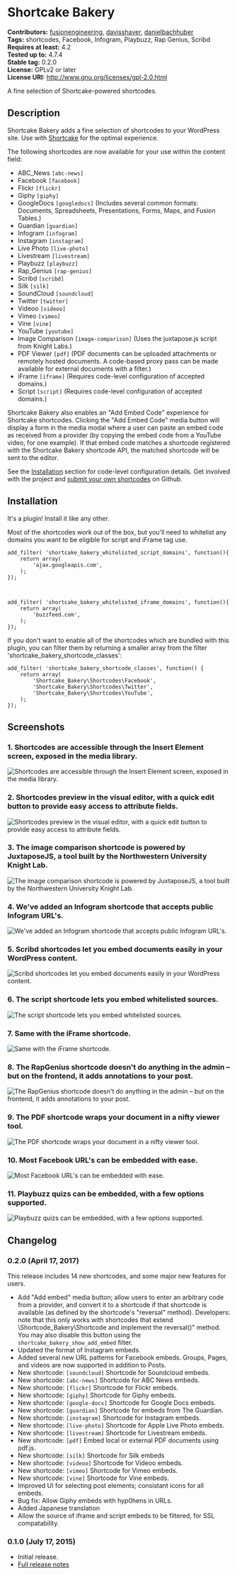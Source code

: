 # Shortcake Bakery #
**Contributors:** [fusionengineering](https://profiles.wordpress.org/fusionengineering), [davisshaver](https://profiles.wordpress.org/davisshaver), [danielbachhuber](https://profiles.wordpress.org/danielbachhuber)  
**Tags:** shortcodes, Facebook, Infogram, Playbuzz, Rap Genius, Scribd  
**Requires at least:** 4.2  
**Tested up to:** 4.7.4  
**Stable tag:** 0.2.0  
**License:** GPLv2 or later  
**License URI:** http://www.gnu.org/licenses/gpl-2.0.html  

A fine selection of Shortcake-powered shortcodes.

## Description ##

Shortcake Bakery adds a fine selection of shortcodes to your WordPress site. Use with [Shortcake](https://wordpress.org/plugins/shortcode-ui/) for the optimal experience.

The following shortcodes are now available for your use within the content field:

- ABC_News `[abc-news]`
- Facebook `[facebook]`
- Flickr `[flickr]`
- Giphy `[giphy]`
- GoogleDocs `[googledocs]` (Includes several common formats: Documents, Spreadsheets, Presentations, Forms, Maps, and Fusion Tables.)
- Guardian `[guardian]`
- Infogram `[infogram]`
- Instagram `[instagram]`
- Live Photo `[live-photo]`
- Livestream `[livestream]`
- Playbuzz `[playbuzz]`
- Rap_Genius `[rap-genius]`
- Scribd `[scribd]`
- Silk `[silk]`
- SoundCloud `[soundcloud]`
- Twitter `[twitter]`
- Videoo `[videoo]`
- Vimeo `[vimeo]`
- Vine `[vine]`
- YouTube `[youtube]`
- Image Comparison `[image-comparison]` (Uses the juxtapose.js script from Knight Labs.)
- PDF Viewer `[pdf]` (PDF documents can be uploaded attachments or remotely hosted documents. A code-based proxy pass can be made available for external documents with a filter.)
- iFrame `[iframe]` (Requires code-level configuration of accepted domains.)
- Script `[script]` (Requires code-level configuration of accepted domains.)

Shortcake Bakery also enables an "Add Embed Code" experience for Shortcake shortcodes. Clicking the "Add Embed Code" media button will display a form in the media modal where a user can paste an embed code as received from a provider (by copying the embed code from a YouTube video, for one example). If that embed code matches a shortcode registered with the Shortcake Bakery shortcode API, the matched shortcode will be sent to the editor.

See the [Installation](#Installation) section for code-level configuration details. Get involved with the project and [submit your own shortcodes](https://github.com/fusioneng/shortcake-bakery) on Github.

## Installation ##

It's a plugin! Install it like any other.

Most of the shortcodes work out of the box, but you'll need to whitelist any domains you want to be eligible for script and iFrame tag use.


	add_filter( 'shortcake_bakery_whitelisted_script_domains', function(){
		return array(
			'ajax.googleapis.com',
		);
	});



	add_filter( 'shortcake_bakery_whitelisted_iframe_domains', function(){
		return array(
			'buzzfeed.com',
		);
	});


If you don't want to enable all of the shortcodes which are bundled with this plugin, you can filter them by returning a smaller array from the filter 'shortcake_bakery_shortcode_classes':


	add_filter( 'shortcake_bakery_shortcode_classes', function() {
		return array(
			'Shortcake_Bakery\Shortcodes\Facebook',
			'Shortcake_Bakery\Shortcodes\Twitter',
			'Shortcake_Bakery\Shortcodes\YouTube',
		);
	});


## Screenshots ##

### 1. Shortcodes are accessible through the Insert Element screen, exposed in the media library. ###
![Shortcodes are accessible through the Insert Element screen, exposed in the media library.](https://s.w.org/plugins/shortcake-bakery/screenshot-1.png)

### 2. Shortcodes preview in the visual editor, with a quick edit button to provide easy access to attribute fields. ###
![Shortcodes preview in the visual editor, with a quick edit button to provide easy access to attribute fields.](https://s.w.org/plugins/shortcake-bakery/screenshot-2.png)

### 3. The image comparison shortcode is powered by JuxtaposeJS, a tool built by the Northwestern University Knight Lab. ###
![The image comparison shortcode is powered by JuxtaposeJS, a tool built by the Northwestern University Knight Lab.](https://s.w.org/plugins/shortcake-bakery/screenshot-3.png)

### 4. We've added an Infogram shortcode that accepts public Infogram URL's. ###
![We've added an Infogram shortcode that accepts public Infogram URL's.](https://s.w.org/plugins/shortcake-bakery/screenshot-4.png)

### 5. Scribd shortcodes let you embed documents easily in your WordPress content. ###
![Scribd shortcodes let you embed documents easily in your WordPress content.](https://s.w.org/plugins/shortcake-bakery/screenshot-5.png)

### 6. The script shortcode lets you embed whitelisted sources. ###
![The script shortcode lets you embed whitelisted sources.](https://s.w.org/plugins/shortcake-bakery/screenshot-6.png)

### 7. Same with the iFrame shortcode. ###
![Same with the iFrame shortcode.](https://s.w.org/plugins/shortcake-bakery/screenshot-7.png)

### 8. The RapGenius shortcode doesn't do anything in the admin – but on the frontend, it adds annotations to your post. ###
![The RapGenius shortcode doesn't do anything in the admin – but on the frontend, it adds annotations to your post.](https://s.w.org/plugins/shortcake-bakery/screenshot-8.png)

### 9. The PDF shortcode wraps your document in a nifty viewer tool. ###
![The PDF shortcode wraps your document in a nifty viewer tool.](https://s.w.org/plugins/shortcake-bakery/screenshot-9.png)

### 10. Most Facebook URL's can be embedded with ease. ###
![Most Facebook URL's can be embedded with ease.](https://s.w.org/plugins/shortcake-bakery/screenshot-10.png)

### 11. Playbuzz quizs can be embedded, with a few options supported. ###
![Playbuzz quizs can be embedded, with a few options supported.](https://s.w.org/plugins/shortcake-bakery/screenshot-11.png)


## Changelog ##

### 0.2.0 (April 17, 2017) ###

This release includes 14 new shortcodes, and some major new features for users.

* Add "Add embed" media button; allow users to enter an arbitrary code from a provider, and convert it to a shortcode if that shortcode is available (as defined by the shortcode's "reversal" method). Developers: note that this only works with shortcodes that extend \Shortcode_Bakery\Shortcode and implement the reversal()" method. You may also disable this button using the `shortcake_bakery_show_add_embed` filter.
* Updated the format of Instagram embeds.
* Added several new URL patterns for Facebook embeds. Groups, Pages, and videos are now supported in addition to Posts.
* New shortcode: `[soundcloud]` Shortcode for Soundcloud embeds.
* New shortcode: `[abc-news]` Shortcode for ABC News embeds.
* New shortcode: `[flickr]` Shortcode for Flickr embeds.
* New shortcode: `[giphy]` Shortcode for Giphy embeds.
* New shortcode: `[google-docs]` Shortcode for Google Docs embeds.
* New shortcode: `[guardian]` Shortcode for embeds from The Guardian.
* New shortcode: `[instagram]` Shortcode for Instagram embeds.
* New shortcode: `[live-photo]` Shortcode for Apple Live Photo embeds.
* New shortcode: `[livestream]` Shortcode for Livestream embeds.
* New shortcode: `[pdf]` Embed local or external PDF documents using pdf.js.
* New shortcode: `[silk]` Shortcode for Silk embeds
* New shortcode: `[videoo]` Shortcode for Videoo embeds.
* New shortcode: `[vimeo]` Shortcode for Vimeo embeds.
* New shortcode: `[vine]` Shortcode for Vine embeds.
* Improved UI for selecting post elements; consistant icons for all embeds.
* Bug fix: Allow Giphy embeds with hyp0hens in URLs.
* Added Japanese translation
* Allow the source of iframe and script embeds to be filtered, for SSL compatability.

### 0.1.0 (July 17, 2015) ###

* Initial release.
* [Full release notes](http://fusion.net/story/167993/introducing-shortcake-bakery-a-selection-of-fine-shortcodes/)
